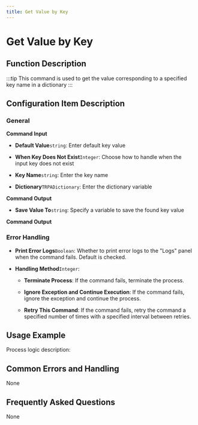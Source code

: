 ```yaml
---
title: Get Value by Key
---
```


# Get Value by Key

## Function Description

:::tip 
This command is used to get the value corresponding to a specified key name in a dictionary
:::

## Configuration Item Description

### General

**Command Input**

- **Default Value**`string`: Enter default key value

- **When Key Does Not Exist**`Integer`: Choose how to handle when the input key does not exist

- **Key Name**`string`: Enter the key name

- **Dictionary**`TRPADictionary`: Enter the dictionary variable


**Command Output**

- **Save Value To**`string`: Specify a variable to save the found key value


**Command Output**

### Error Handling

- **Print Error Logs**`Boolean`: Whether to print error logs to the "Logs" panel when the command fails. Default is checked. 

- **Handling Method**`Integer`:

    - **Terminate Process**: If the command fails, terminate the process.

    - **Ignore Exception and Continue Execution**: If the command fails, ignore the exception and continue the process.

    - **Retry This Command**: If the command fails, retry the command a specified number of times with a specified interval between retries.

## Usage Example

Process logic description:

## Common Errors and Handling

None

## Frequently Asked Questions

None

